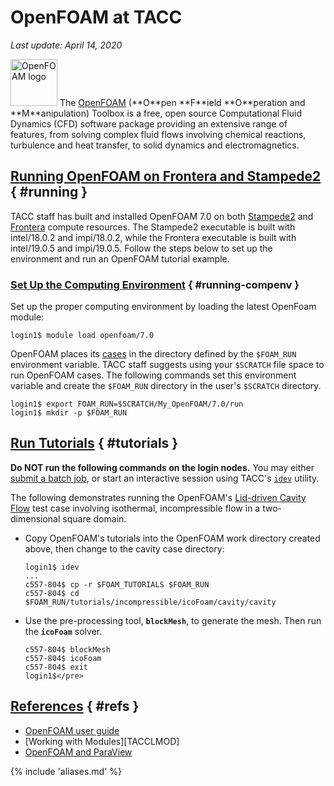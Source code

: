 # OpenFOAM at TACC
*Last update: April 14, 2020*

<img alt="OpenFOAM logo" src="../imgs/openfoam-logo.png" style="width: 75px;" />
The <a href="https://www.openfoam.org">OpenFOAM</a> (**O**pen **F**ield **O**peration and **M**anipulation) Toolbox is a free, open source Computational Fluid Dynamics (CFD) software package providing an extensive range of features, from solving complex fluid flows involving chemical reactions, turbulence and heat transfer, to solid dynamics and electromagnetics.


## [Running OpenFOAM on Frontera and Stampede2](#running) { #running }

TACC staff has built and installed OpenFOAM 7.0 on both [Stampede2](../../hpc/stampede2) and [Frontera](../../hpc/frontera) compute resources. The Stampede2 executable is built with intel/18.0.2 and impi/18.0.2, while the Frontera executable is built with intel/19.0.5 and impi/19.0.5. Follow the steps below to set up the environment and run an OpenFOAM tutorial example.

### [Set Up the Computing Environment](#running-compenv) { #running-compenv }

Set up the proper computing environment by loading the latest OpenFoam module:

``` cmd-line
login1$ module load openfoam/7.0
```

OpenFOAM places its [cases](https://cfd.direct/openfoam/user-guide/cases/) in the directory defined by the `$FOAM_RUN` environment variable.  TACC staff suggests using your `$SCRATCH` file space to run OpenFOAM cases.  The following commands set this environment variable and create the `$FOAM_RUN` directory in the user's `$SCRATCH` directory.

``` cmd-line
login1$ export FOAM_RUN=$SCRATCH/My_OpenFOAM/7.0/run
login1$ mkdir -p $FOAM_RUN
```

## [Run Tutorials](#tutorials) { #tutorials }

**Do NOT run the following commands on the login nodes.**
You may either [submit a batch job](../../hpc/stampede2#running), or start an interactive session using TACC's [`idev`](../../software/idev) utility.

The following demonstrates running the OpenFOAM's [Lid-driven Cavity Flow](https://cfd.direct/openfoam/user-guide/v7-cavity/#x5-40002.1) test case involving isothermal, incompressible flow in a two-dimensional square domain.

* Copy OpenFOAM's tutorials into the OpenFOAM work directory created above, then change to the cavity case directory:

	``` cmd-line
	login1$ idev
	...
	c557-804$ cp -r $FOAM_TUTORIALS $FOAM_RUN 
	c557-804$ cd $FOAM_RUN/tutorials/incompressible/icoFoam/cavity/cavity
	```

* Use the pre-processing tool, **`blockMesh`**, to generate the mesh.  Then run the **`icoFoam`** solver.  

	``` cmd-line
	c557-804$ blockMesh
	c557-804$ icoFoam
	c557-804$ exit
	login1$</pre>
	```

## [References](#refs) { #refs }

* [OpenFOAM user guide](https://www.openfoam.org/resources/)
* [Working with Modules][TACCLMOD]
* [OpenFOAM and ParaView](https://cfd.direct/openfoam/features/)


{% include 'aliases.md' %}
